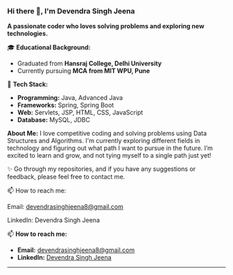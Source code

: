 
### Hi there 👋, I'm Devendra Singh Jeena

**A passionate coder who loves solving problems and exploring new technologies.**

🎓 **Educational Background:**

* Graduated from **Hansraj College, Delhi University**
* Currently pursuing **MCA from MIT WPU, Pune**

🚀 **Tech Stack:**

* **Programming:** Java, Advanced Java
* **Frameworks:** Spring, Spring Boot
* **Web:** Servlets, JSP, HTML, CSS, JavaScript
* **Database:** MySQL, JDBC

 **About Me:**
I love competitive coding and solving problems using Data Structures and Algorithms.
I'm currently exploring different fields in technology and figuring out what path I want to pursue in the future.
I’m excited to learn and grow, and not tying myself to a single path just yet!

✨ Go through my repositories, and if you have any suggestions or feedback, please feel free to contact me.

📫 How to reach me:

Email: devendrasinghjeena8@gmail.com

LinkedIn: Devendra Singh Jeena

📫 **How to reach me:**

* **Email:** [devendrasinghjeena8@gmail.com](mailto:devendrasinghjeena8@gmail.com)
* **LinkedIn:** [Devendra Singh Jeena](https://www.linkedin.com/in/devendra-singh-jeena-714bba360/)

---
